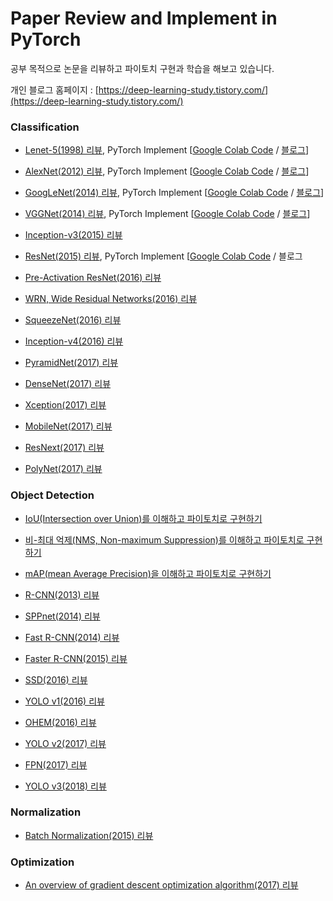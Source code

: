 # Paper Review and Implement in PyTorch
공부 목적으로 논문을 리뷰하고 파이토치 구현과 학습을 해보고 있습니다.

개인 블로그 홈페이지 : [https://deep-learning-study.tistory.com/](https://deep-learning-study.tistory.com/)

### Classification
- [Lenet-5(1998) 리뷰](https://deep-learning-study.tistory.com/368), PyTorch Implement [[Google Colab Code](https://github.com/Seonghoon-Yu/paper-implement-in-pytorch/blob/master/Classification/LeNet_5(1998).ipynb) / [블로그](https://deep-learning-study.tistory.com/503)]

- [AlexNet(2012) 리뷰](https://deep-learning-study.tistory.com/376), PyTorch Implement [[Google Colab Code](https://github.com/Seonghoon-Yu/paper-implement-in-pytorch/blob/master/Classification/AlexNet(2012).ipynb) / [블로그](https://deep-learning-study.tistory.com/518)]

- [GoogLeNet(2014) 리뷰](https://deep-learning-study.tistory.com/389), PyTorch Implement [[Google Colab Code](https://github.com/Seonghoon-Yu/paper-implement-in-pytorch/blob/master/Classification/GoogLeNet(2014).ipynb) / [블로그](https://deep-learning-study.tistory.com/523)]

- [VGGNet(2014) 리뷰](https://deep-learning-study.tistory.com/398), PyTorch Implement [[Google Colab Code](https://github.com/Seonghoon-Yu/paper-implement-in-pytorch/blob/master/Classification/VGGnet(2014).ipynb) / [블로그](https://deep-learning-study.tistory.com/521)]

- [Inception-v3(2015) 리뷰](https://deep-learning-study.tistory.com/517)

- [ResNet(2015) 리뷰](https://deep-learning-study.tistory.com/473), PyTorch Implement [[Google Colab Code](https://github.com/Seonghoon-Yu/paper-implement-in-pytorch/blob/master/Classification/ResNet(2015).ipynb) / 블로그

- [Pre-Activation ResNet(2016) 리뷰](https://deep-learning-study.tistory.com/510)

- [WRN, Wide Residual Networks(2016) 리뷰](https://deep-learning-study.tistory.com/519)

- [SqueezeNet(2016) 리뷰](https://deep-learning-study.tistory.com/520)

- [Inception-v4(2016) 리뷰](https://deep-learning-study.tistory.com/525)

- [PyramidNet(2017) 리뷰](https://deep-learning-study.tistory.com/526)

- [DenseNet(2017) 리뷰](https://deep-learning-study.tistory.com/528)

- [Xception(2017) 리뷰](https://deep-learning-study.tistory.com/529)

- [MobileNet(2017) 리뷰](https://deep-learning-study.tistory.com/532)

- [ResNext(2017) 리뷰](https://deep-learning-study.tistory.com/533)

- [PolyNet(2017) 리뷰](https://deep-learning-study.tistory.com/535)



### Object Detection

- [IoU(Intersection over Union)를 이해하고 파이토치로 구현하기](https://deep-learning-study.tistory.com/402)
- [비-최대 억제(NMS, Non-maximum Suppression)를 이해하고 파이토치로 구현하기](https://deep-learning-study.tistory.com/403)
- [mAP(mean Average Precision)을 이해하고 파이토치로 구현하기](https://deep-learning-study.tistory.com/407)

- [R-CNN(2013) 리뷰](https://deep-learning-study.tistory.com/410)
- [SPPnet(2014) 리뷰](https://deep-learning-study.tistory.com/445)
- [Fast R-CNN(2014) 리뷰](https://deep-learning-study.tistory.com/456)
- [Faster R-CNN(2015) 리뷰](https://deep-learning-study.tistory.com/464)
- [SSD(2016) 리뷰](https://deep-learning-study.tistory.com/477)
- [YOLO v1(2016) 리뷰](https://deep-learning-study.tistory.com/430)
- [OHEM(2016) 리뷰](https://deep-learning-study.tistory.com/501)
- [YOLO v2(2017) 리뷰](https://deep-learning-study.tistory.com/433)
- [FPN(2017) 리뷰](https://deep-learning-study.tistory.com/491)
- [YOLO v3(2018) 리뷰](https://deep-learning-study.tistory.com/509)

### Normalization

- [Batch Normalization(2015) 리뷰](https://deep-learning-study.tistory.com/421)



### Optimization

- [An overview of gradient descent optimization algorithm(2017) 리뷰](https://deep-learning-study.tistory.com/415)

